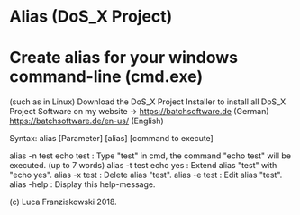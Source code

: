 # Alias (DoS_X Project)
# Create alias for your windows command-line (cmd.exe)
(such as in Linux)
Download the DoS_X Project Installer to install all DoS_X Project Software
on my website -> https://batchsoftware.de (German) https://batchsoftware.de/en-us/ (English)

Syntax:
alias [Parameter] [alias] [command to execute]

alias -n test echo test : Type "test" in cmd, the
                          command "echo test" will
                          be executed. (up to 7 words)
alias -t test echo yes  : Extend alias "test" with
                          "echo yes".
alias -x test           : Delete alias "test".
alias -e test           : Edit alias "test".
alias -help             : Display this help-message.

(c) Luca Franziskowski 2018.
